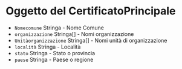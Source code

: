 # Oggetto del CertificatoPrincipale

* `Nomecomune` Stringa - Nome Comune
* `organizzazione` Stringa[] - Nomi organizzazione
* `Unitàorganizzazione` Stringa[] - Nomi unità di organizzazione
* `località` Stringa - Località
* `stato` Stringa - Stato o provincia
* `paese` Stringa - Paese o regione